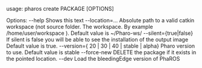 usage: pharos create PACKAGE [OPTIONS]
 
Options:
   --help                     Shows this text
   --location=...             Absolute path to a valid catkin workspace (not source folder. 
                              The workspace. By example /home/user/workspace ). 
                              Default value is ~/Pharo-ws/
   --silent={true|false}      If silent is false you will be able to see the installation of the output image 
                              Default value is true. 
   --version={ 20 | 30 | 40 | stable | alpha}  Pharo version to use. 
                                               Default value is stable
    --force-new                DELETE the package if it exists in the pointed location. 
   --dev                      Load the bleedingEdge version of PhaROS